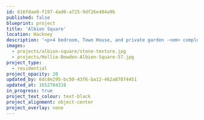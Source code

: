 ```yaml
---
id: 616fdae8-f197-4ad0-a725-9df26e404a9b
published: false
blueprint: project
title: 'Albion Square'
location: Hackney
description: '<p>4 bedroom, Town House, and private garden -<em> completing Spring 2021</em></p>'
images:
  - projects/albion-square/stone-texture.jpg
  - projects/Hollie-Bowden-Albion-Square-57.jpg
project_type:
  - residential
project_opacity: 20
updated_by: 6dc8e295-bc50-43f6-ba12-462a87874451
updated_at: 1652784310
in_progress: true
project_text_colour: text-black
project_alignment: object-center
project_overlay: none
---
```

